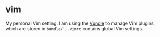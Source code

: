 vim
===

My personal Vim setting. I am using the [Vundle](https://github.com/gmarik/vundle) 
to manage Vim plugins, which are stored in `bundle/'`. `.vimrc` contains global Vim settings.
